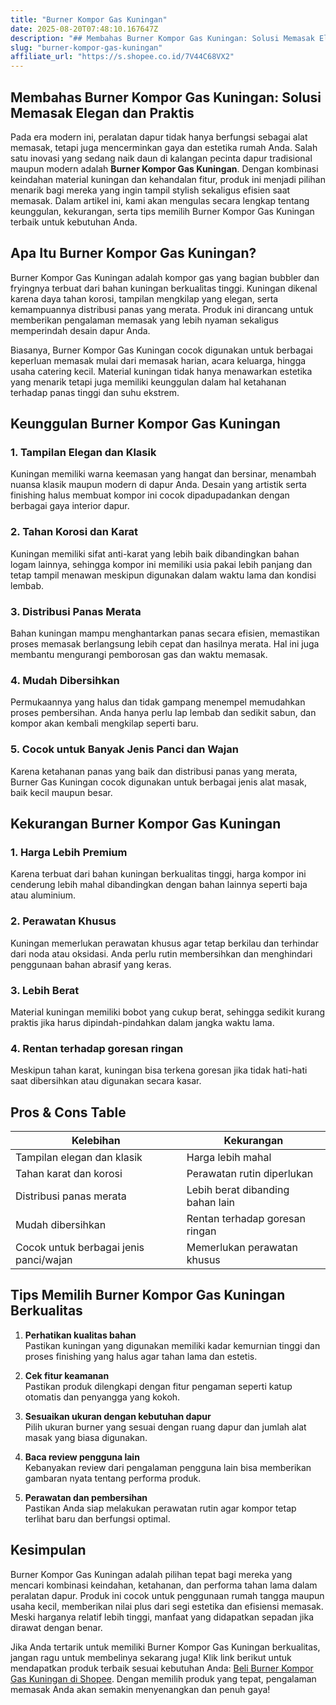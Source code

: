 ```yaml
---
title: "Burner Kompor Gas Kuningan"
date: 2025-08-20T07:48:10.167647Z
description: "## Membahas Burner Kompor Gas Kuningan: Solusi Memasak Elegan dan Praktis..."
slug: "burner-kompor-gas-kuningan"
affiliate_url: "https://s.shopee.co.id/7V44C68VX2"
---
```

## Membahas Burner Kompor Gas Kuningan: Solusi Memasak Elegan dan Praktis

Pada era modern ini, peralatan dapur tidak hanya berfungsi sebagai alat memasak, tetapi juga mencerminkan gaya dan estetika rumah Anda. Salah satu inovasi yang sedang naik daun di kalangan pecinta dapur tradisional maupun modern adalah **Burner Kompor Gas Kuningan**. Dengan kombinasi keindahan material kuningan dan kehandalan fitur, produk ini menjadi pilihan menarik bagi mereka yang ingin tampil stylish sekaligus efisien saat memasak. Dalam artikel ini, kami akan mengulas secara lengkap tentang keunggulan, kekurangan, serta tips memilih Burner Kompor Gas Kuningan terbaik untuk kebutuhan Anda.

## Apa Itu Burner Kompor Gas Kuningan?

Burner Kompor Gas Kuningan adalah kompor gas yang bagian bubbler dan fryingnya terbuat dari bahan kuningan berkualitas tinggi. Kuningan dikenal karena daya tahan korosi, tampilan mengkilap yang elegan, serta kemampuannya distribusi panas yang merata. Produk ini dirancang untuk memberikan pengalaman memasak yang lebih nyaman sekaligus memperindah desain dapur Anda.

Biasanya, Burner Kompor Gas Kuningan cocok digunakan untuk berbagai keperluan memasak mulai dari memasak harian, acara keluarga, hingga usaha catering kecil. Material kuningan tidak hanya menawarkan estetika yang menarik tetapi juga memiliki keunggulan dalam hal ketahanan terhadap panas tinggi dan suhu ekstrem.

## Keunggulan Burner Kompor Gas Kuningan

### 1. Tampilan Elegan dan Klasik   
Kuningan memiliki warna keemasan yang hangat dan bersinar, menambah nuansa klasik maupun modern di dapur Anda. Desain yang artistik serta finishing halus membuat kompor ini cocok dipadupadankan dengan berbagai gaya interior dapur.

### 2. Tahan Korosi dan Karat   
Kuningan memiliki sifat anti-karat yang lebih baik dibandingkan bahan logam lainnya, sehingga kompor ini memiliki usia pakai lebih panjang dan tetap tampil menawan meskipun digunakan dalam waktu lama dan kondisi lembab.

### 3. Distribusi Panas Merata   
Bahan kuningan mampu menghantarkan panas secara efisien, memastikan proses memasak berlangsung lebih cepat dan hasilnya merata. Hal ini juga membantu mengurangi pemborosan gas dan waktu memasak.

### 4. Mudah Dibersihkan   
Permukaannya yang halus dan tidak gampang menempel memudahkan proses pembersihan. Anda hanya perlu lap lembab dan sedikit sabun, dan kompor akan kembali mengkilap seperti baru.

### 5. Cocok untuk Banyak Jenis Panci dan Wajan   
Karena ketahanan panas yang baik dan distribusi panas yang merata, Burner Gas Kuningan cocok digunakan untuk berbagai jenis alat masak, baik kecil maupun besar.

## Kekurangan Burner Kompor Gas Kuningan

### 1. Harga Lebih Premium   
Karena terbuat dari bahan kuningan berkualitas tinggi, harga kompor ini cenderung lebih mahal dibandingkan dengan bahan lainnya seperti baja atau aluminium.

### 2. Perawatan Khusus     
Kuningan memerlukan perawatan khusus agar tetap berkilau dan terhindar dari noda atau oksidasi. Anda perlu rutin membersihkan dan menghindari penggunaan bahan abrasif yang keras.

### 3. Lebih Berat     
Material kuningan memiliki bobot yang cukup berat, sehingga sedikit kurang praktis jika harus dipindah-pindahkan dalam jangka waktu lama.

### 4. Rentan terhadap goresan ringan   
Meskipun tahan karat, kuningan bisa terkena goresan jika tidak hati-hati saat dibersihkan atau digunakan secara kasar.

## Pros & Cons Table

| Kelebihan                                   | Kekurangan                                 |
|----------------------------------------------|--------------------------------------------|
| Tampilan elegan dan klasik                  | Harga lebih mahal                        |
| Tahan karat dan korosi                     | Perawatan rutin diperlukan               |
| Distribusi panas merata                     | Lebih berat dibanding bahan lain        |
| Mudah dibersihkan                          | Rentan terhadap goresan ringan          |
| Cocok untuk berbagai jenis panci/wajan     | Memerlukan perawatan khusus             |

## Tips Memilih Burner Kompor Gas Kuningan Berkualitas

1. **Perhatikan kualitas bahan**  
Pastikan kuningan yang digunakan memiliki kadar kemurnian tinggi dan proses finishing yang halus agar tahan lama dan estetis.

2. **Cek fitur keamanan**  
Pastikan produk dilengkapi dengan fitur pengaman seperti katup otomatis dan penyangga yang kokoh.

3. **Sesuaikan ukuran dengan kebutuhan dapur**  
Pilih ukuran burner yang sesuai dengan ruang dapur dan jumlah alat masak yang biasa digunakan.

4. **Baca review pengguna lain**  
Kebanyakan review dari pengalaman pengguna lain bisa memberikan gambaran nyata tentang performa produk.

5. **Perawatan dan pembersihan**  
Pastikan Anda siap melakukan perawatan rutin agar kompor tetap terlihat baru dan berfungsi optimal.

## Kesimpulan

Burner Kompor Gas Kuningan adalah pilihan tepat bagi mereka yang mencari kombinasi keindahan, ketahanan, dan performa tahan lama dalam peralatan dapur. Produk ini cocok untuk penggunaan rumah tangga maupun usaha kecil, memberikan nilai plus dari segi estetika dan efisiensi memasak. Meski harganya relatif lebih tinggi, manfaat yang didapatkan sepadan jika dirawat dengan benar.

Jika Anda tertarik untuk memiliki Burner Kompor Gas Kuningan berkualitas, jangan ragu untuk membelinya sekarang juga! Klik link berikut untuk mendapatkan produk terbaik sesuai kebutuhan Anda: [Beli Burner Kompor Gas Kuningan di Shopee](https://s.shopee.co.id/7V44C68VX2). Dengan memilih produk yang tepat, pengalaman memasak Anda akan semakin menyenangkan dan penuh gaya!
